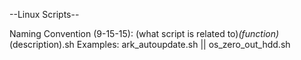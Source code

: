 --Linux Scripts--

Naming Convention (9-15-15):
	(what script is related to)_(function)_(description).sh
	Examples: ark_autoupdate.sh || os_zero_out_hdd.sh